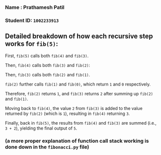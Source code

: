 ### Name : Prathamesh Patil
### Student ID: `1002233913`

## Detailed breakdown of how each recursive step works for `fib(5)`:

First, `fib(5)` calls both ``fib(4)`` and `fib(3)`.

Then, `fib(4)` calls both `fib(3)` and `fib(2)`:

Then, `fib(3)` calls both `fib(2)` and `fib(1)`.

`fib(2)` further calls `fib(1)` and `fib(0)`, which return `1` and `0` respectively.

Therefore, `fib(2)` returns `1`, and `fib(3)` returns `2` after summing up `fib(2)` and `fib(1)`.

Moving back to `fib(4)`, the value `2` from `fib(3)` is added to the value returned by `fib(2)` (which is `1`), resulting in `fib(4)` returning `3`.

Finally, back in `fib(5)`, the results from `fib(4)` and `fib(3)` are summed (i.e., `3 + 2`), yielding the final output of `5`.

### (a more proper explanation of function call stack working is done down in the `fibonacci.py` file)